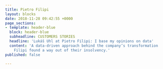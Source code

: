 ```yaml
---
title: Pietro Filipi
layout: blocks
date: 2018-11-28 09:42:55 +0000
page_sections:
- template: header-blue
  block: header-blue
  subheadline: CUSTOMERS STORIES
  headline: 'Lukáš Uhl at Pietro Filipi: I base my opinions on data'
  content: 'A data-driven approach behind the company’s transformation: how Pietro
    Filipi found a way out of their insolvency.'
published: false

---
```

